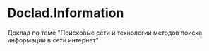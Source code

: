 # Doclad.Information
Доклад по теме "Поисковые сети и технологии методов поиска информации в сети интернет"
